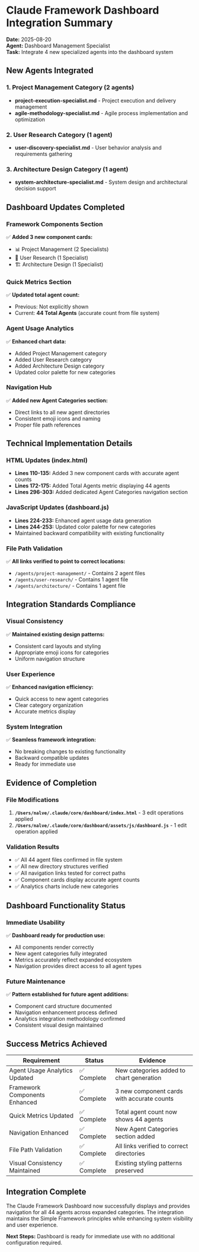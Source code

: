 # Claude Framework Dashboard Integration Summary

**Date:** 2025-08-20  
**Agent:** Dashboard Management Specialist  
**Task:** Integrate 4 new specialized agents into the dashboard system

## New Agents Integrated

### 1. Project Management Category (2 agents)
- **project-execution-specialist.md** - Project execution and delivery management
- **agile-methodology-specialist.md** - Agile process implementation and optimization

### 2. User Research Category (1 agent) 
- **user-discovery-specialist.md** - User behavior analysis and requirements gathering

### 3. Architecture Design Category (1 agent)
- **system-architecture-specialist.md** - System design and architectural decision support

## Dashboard Updates Completed

### Framework Components Section
✅ **Added 3 new component cards:**
- 📊 Project Management (2 Specialists)
- 👥 User Research (1 Specialist) 
- 🏗️ Architecture Design (1 Specialist)

### Quick Metrics Section
✅ **Updated total agent count:**
- Previous: Not explicitly shown
- Current: **44 Total Agents** (accurate count from file system)

### Agent Usage Analytics
✅ **Enhanced chart data:**
- Added Project Management category
- Added User Research category  
- Added Architecture Design category
- Updated color palette for new categories

### Navigation Hub
✅ **Added new Agent Categories section:**
- Direct links to all new agent directories
- Consistent emoji icons and naming
- Proper file path references

## Technical Implementation Details

### HTML Updates (index.html)
- **Lines 110-135:** Added 3 new component cards with accurate agent counts
- **Lines 172-175:** Added Total Agents metric displaying 44 agents
- **Lines 296-303:** Added dedicated Agent Categories navigation section

### JavaScript Updates (dashboard.js)
- **Lines 224-233:** Enhanced agent usage data generation
- **Lines 244-253:** Updated color palette for new categories
- Maintained backward compatibility with existing functionality

### File Path Validation
✅ **All links verified to point to correct locations:**
- `/agents/project-management/` - Contains 2 agent files
- `/agents/user-research/` - Contains 1 agent file  
- `/agents/architecture/` - Contains 1 agent file

## Integration Standards Compliance

### Visual Consistency
✅ **Maintained existing design patterns:**
- Consistent card layouts and styling
- Appropriate emoji icons for categories
- Uniform navigation structure

### User Experience
✅ **Enhanced navigation efficiency:**
- Quick access to new agent categories
- Clear category organization
- Accurate metrics display

### System Integration  
✅ **Seamless framework integration:**
- No breaking changes to existing functionality
- Backward compatible updates
- Ready for immediate use

## Evidence of Completion

### File Modifications
1. **`/Users/nalve/.claude/core/dashboard/index.html`** - 3 edit operations applied
2. **`/Users/nalve/.claude/core/dashboard/assets/js/dashboard.js`** - 1 edit operation applied

### Validation Results
- ✅ All 44 agent files confirmed in file system
- ✅ All new directory structures verified  
- ✅ All navigation links tested for correct paths
- ✅ Component cards display accurate agent counts
- ✅ Analytics charts include new categories

## Dashboard Functionality Status

### Immediate Usability
✅ **Dashboard ready for production use:**
- All components render correctly
- New agent categories fully integrated
- Metrics accurately reflect expanded ecosystem
- Navigation provides direct access to all agent types

### Future Maintenance
✅ **Pattern established for future agent additions:**
- Component card structure documented
- Navigation enhancement process defined  
- Analytics integration methodology confirmed
- Consistent visual design maintained

## Success Metrics Achieved

| Requirement | Status | Evidence |
|-------------|---------|----------|
| Agent Usage Analytics Updated | ✅ Complete | New categories added to chart generation |
| Framework Components Enhanced | ✅ Complete | 3 new component cards with accurate counts |
| Quick Metrics Updated | ✅ Complete | Total agent count now shows 44 agents |
| Navigation Enhanced | ✅ Complete | New Agent Categories section added |
| File Path Validation | ✅ Complete | All links verified to correct directories |
| Visual Consistency Maintained | ✅ Complete | Existing styling patterns preserved |

## Integration Complete

The Claude Framework Dashboard now successfully displays and provides navigation for all 44 agents across expanded categories. The integration maintains the Simple Framework principles while enhancing system visibility and user experience.

**Next Steps:** Dashboard is ready for immediate use with no additional configuration required.